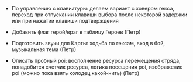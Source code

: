 
- По управлению с клавиатуры: делаем вариант с ховером гекса, переход при отпускании клавиши выбора после некоторой задержки или при нажатии клавиши подтверждения

- Добавить флаг герой/враг в таблицу Героев (Петр)

- Подготовить звуки для Карты: ходьба по гексам, вход в бой, музыкальная тема (Петр)

- Описать пробный poi: восполнение ресурса перемещения отряда, понадобится счетчик ресурса, логика посещения poi, изображение poi (можно пока взять колодец какой-нить) (Петр)